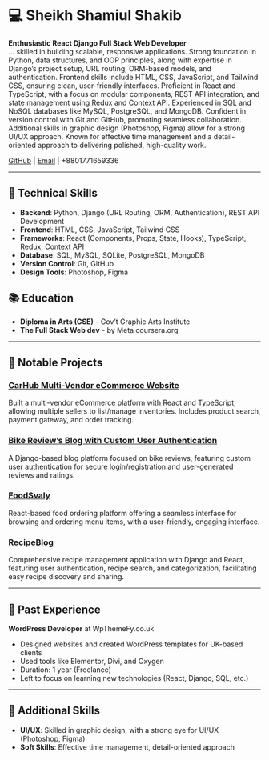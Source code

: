 # 💻 Sheikh Shamiul Shakib

**Enthusiastic React Django Full Stack Web Developer**  
... skilled in building scalable, responsive applications. Strong foundation in Python, data structures, and OOP principles, along with expertise in Django’s project setup, URL routing, ORM-based models, and authentication. Frontend skills include HTML, CSS, JavaScript, and Tailwind CSS, ensuring clean, user-friendly interfaces. Proficient in React and TypeScript, with a focus on modular components, REST API integration, and state management using Redux and Context API. Experienced in SQL and NoSQL databases like MySQL, PostgreSQL, and MongoDB. Confident in version control with Git and GitHub, promoting seamless collaboration. Additional skills in graphic design (Photoshop, Figma) allow for a strong UI/UX approach. Known for effective time management and a detail-oriented approach to delivering polished, high-quality work.

[GitHub](https://github.com/shakib5560) | [Email](mailto:dev.shakib@outlook.com) | +8801771659336

---

## 🔧 Technical Skills

- **Backend**: Python, Django (URL Routing, ORM, Authentication), REST API Development
- **Frontend**: HTML, CSS, JavaScript, Tailwind CSS
- **Frameworks**: React (Components, Props, State, Hooks), TypeScript, Redux, Context API
- **Database**: SQL, MySQL, SQLite, PostgreSQL, MongoDB
- **Version Control**: Git, GitHub
- **Design Tools**: Photoshop, Figma

## 📚 Education

- **Diploma in Arts (CSE)** - Gov’t Graphic Arts Institute
- **The Full Stack Web dev** - by Meta
coursera.org
---

## 📂 Notable Projects

### [CarHub Multi-Vendor eCommerce Website](https://github.com/shakib5560/CarHub-Multi-Vendor-eCommerce-website-by-React-TS)
Built a multi-vendor eCommerce platform with React and TypeScript, allowing multiple sellers to list/manage inventories. Includes product search, payment gateway, and order tracking.

### [Bike Review’s Blog with Custom User Authentication](https://github.com/shakib5560/Bike-Review-s-Blog-with-Custom-User-Authentication-)
A Django-based blog platform focused on bike reviews, featuring custom user authentication for secure login/registration and user-generated reviews and ratings.

### [FoodSvaly](https://github.com/shakib5560/FoodSvaly)
React-based food ordering platform offering a seamless interface for browsing and ordering menu items, with a user-friendly, engaging interface.

### [RecipeBlog](https://github.com/shakib5560/RecipeBlog)
Comprehensive recipe management application with Django and React, featuring user authentication, recipe search, and categorization, facilitating easy recipe discovery and sharing.

---

## 💼 Past Experience

**WordPress Developer** at WpThemeFy.co.uk  
- Designed websites and created WordPress templates for UK-based clients
- Used tools like Elementor, Divi, and Oxygen  
- Duration: 1 year (Freelance)  
- Left to focus on learning new technologies (React, Django, SQL, etc.)

---

## 🏅 Additional Skills

- **UI/UX**: Skilled in graphic design, with a strong eye for UI/UX (Photoshop, Figma)
- **Soft Skills**: Effective time management, detail-oriented approach
